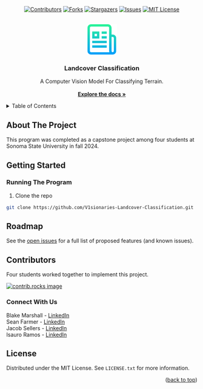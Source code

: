 <a id="readme-top"></a>

<!-- PROJECT SHIELDS -->
<!--
*** I'm using markdown "reference style" links for readability.
*** Reference links are enclosed in brackets [ ] instead of parentheses ( ).
*** See the bottom of this document for the declaration of the reference variables
*** for contributors-url, forks-url, etc. This is an optional, concise syntax you may use.
*** https://www.markdownguide.org/basic-syntax/#reference-style-links
-->
<div align="center">

[![Contributors][contributors-shield]][contributors-url]
[![Forks][forks-shield]][forks-url]
[![Stargazers][stars-shield]][stars-url]
[![Issues][issues-shield]][issues-url]
[![MIT License][license-shield]][license-url]

</div>

<!-- PROJECT LOGO -->
<br />
<div align="center">
  <a href="https://github.comV1sionaries/Landcover-Classification">
    <img src="Misc/logo.png" alt="Logo" width="80" height="80">
  </a>

<h3 align="center">Landcover Classification</h3>

  <p align="center">
    A Computer Vision Model For Classifying Terrain.  
    <br />
    <br />
    <a href="https://github.com/V1sionaries/Landcover-Classification/blob/main/README.md"><strong>Explore the docs »</strong></a>
  </p>
</div>



<!-- TABLE OF CONTENTS -->
<details>
  <summary>Table of Contents</summary>
  <ol>
    <li>
      <a href="#about-the-project">About The Project</a>
    </li>
    <li>
      <a href="#getting-started">Getting Started</a>
      <ul>
        <li><a href="#running">Running The Program</a></li>
      </ul>
    </li>
    <li><a href="#roadmap">Roadmap</a></li>
    <li><a href="#usage">Usage</a></li>
    <li><a href="#contributors">Contributors</a></li>
    <li><a href="#connect-with-us">Connect</a></li>
    <li><a href="#license">License</a></li>
    <li><a href="#acknowledgments">Acknowledgments</a></li>
  </ol>
</details>



<!-- ABOUT THE PROJECT -->
## About The Project

This program was completed as a capstone project among four students at Sonoma State University in fall 2024. 

<!-- GETTING STARTED -->
<a id="readme-getting-started"></a>
## Getting Started

### Running The Program

  1. Clone the repo
   ```sh
   git clone https://github.com/V1sionaries-Landcover-Classification.git
   ```
## Roadmap

See the [open issues](https://github.com/V1sionaries/Landcover-Classification/issues) for a full list of proposed features (and known issues).


<!-- CONTRIBUTORS -->
## Contributors

Four students worked together to implement this project. 

<a href="https://github.com/V1sionaries/Landcover-Classification/graphs/contributors">
  <img src="https://contrib.rocks/image?repo=V1sionaries/Landcover-Classification" alt="contrib.rocks image" />
</a>


<!-- CONNECT -->
### Connect With Us

Blake Marshall - [LinkedIn](https://www.linkedin.com/in/blakemarshalll)  
Sean Farmer - [LinkedIn](https://www.linkedin.com/in/sean-farmer-517ab8276/)  
Jacob Sellers - [LinkedIn](https://www.linkedin.com/in/jacob-sellers-83840826a)  
Isauro Ramos - [LinkedIn](https://www.linkedin.com/in/ramosisauro/)  

<!-- LICENSE -->
## License

Distributed under the MIT License. See `LICENSE.txt` for more information.

<p align="right">(<a href="#readme-top">back to top</a>)</p>

<!-- MARKDOWN LINKS & IMAGES -->
<!-- https://www.markdownguide.org/basic-syntax/#reference-style-links -->
[contributors-shield]: https://img.shields.io/github/contributors/V1sionaries/Landcover-Classification.svg?style=for-the-badge
[contributors-url]: https://github.com/V1sionaries/Landcover-Classification/graphs/contributors
[forks-shield]: https://img.shields.io/github/forks/V1sionaries/Landcover-Classification.svg?style=for-the-badge
[forks-url]: https://github.com/V1sionaries/Landcover-Classification/network/members
[stars-shield]: https://img.shields.io/github/stars/V1sionaries/Landcover-Classification.svg?style=for-the-badge
[stars-url]: https://github.com/V1sionaries/Landcover-Classification/stargazers
[issues-shield]: https://img.shields.io/github/issues/V1sionaries/Landcover-Classification.svg?style=for-the-badge
[issues-url]: https://github.com/V1sionaries/Landcover-Classification/issues
[license-shield]: https://img.shields.io/github/license/othneildrew/Best-README-Template.svg?style=for-the-badge

[license-url]: https://github.com/V1sionaries/Landcover-Classification/blob/main/LICENSE.txt
[linkedin-shield]: https://img.shields.io/badge/-LinkedIn-black.svg?style=for-the-badge&logo=linkedin&colorB=555
[product-screenshot]: images/screenshot.png
[Next.js]: https://img.shields.io/badge/next.js-000000?style=for-the-badge&logo=nextdotjs&logoColor=white
[Next-url]: https://nextjs.org/
[React.js]: https://img.shields.io/badge/React-20232A?style=for-the-badge&logo=react&logoColor=61DAFB
[React-url]: https://reactjs.org/
[Vue.js]: https://img.shields.io/badge/Vue.js-35495E?style=for-the-badge&logo=vuedotjs&logoColor=4FC08D
[Vue-url]: https://vuejs.org/
[Angular.io]: https://img.shields.io/badge/Angular-DD0031?style=for-the-badge&logo=angular&logoColor=white
[Angular-url]: https://angular.io/
[Svelte.dev]: https://img.shields.io/badge/Svelte-4A4A55?style=for-the-badge&logo=svelte&logoColor=FF3E00
[Svelte-url]: https://svelte.dev/
[Laravel.com]: https://img.shields.io/badge/Laravel-FF2D20?style=for-the-badge&logo=laravel&logoColor=white
[Laravel-url]: https://laravel.com
[Bootstrap.com]: https://img.shields.io/badge/Bootstrap-563D7C?style=for-the-badge&logo=bootstrap&logoColor=white
[Bootstrap-url]: https://getbootstrap.com
[JQuery.com]: https://img.shields.io/badge/jQuery-0769AD?style=for-the-badge&logo=jquery&logoColor=white
[JQuery-url]: https://jquery.com 
